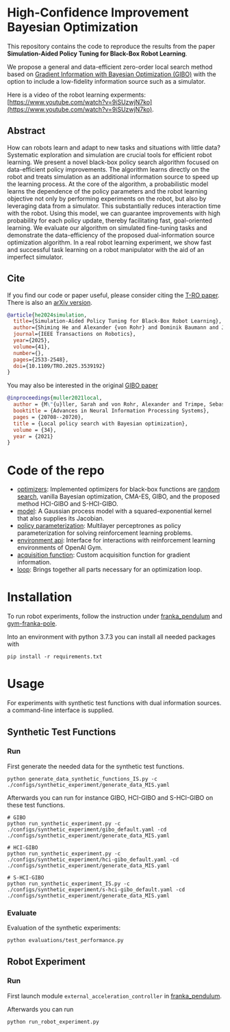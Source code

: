# High-Confidence Improvement Bayesian Optimization 
This repository contains the code to reproduce the results from the paper **Simulation-Aided Policy Tuning for Black-Box Robot Learning**. 

We propose a general and data-efficient zero-order local search method based on [Gradient Information with Bayesian Optimization (GIBO)](https://github.com/Data-Science-in-Mechanical-Engineering/gibo) with the option to include a low-fidelity information source such as a simulator.

Here is a video of the robot learning experments: [https://www.youtube.com/watch?v=9iSUzwjN7ko](https://www.youtube.com/watch?v=9iSUzwjN7ko).

## Abstract

How can robots learn and adapt to new tasks and situations with little data? Systematic exploration and simulation are crucial tools for efficient robot learning. We present a novel black-box policy search algorithm focused on data-efficient policy improvements. The algorithm learns directly on the robot and treats simulation as an additional information source to speed up the learning process. At the core of the algorithm, a probabilistic model learns the dependence of the policy parameters and the robot learning objective not only by performing experiments on the robot, but also by leveraging data from a simulator. This substantially reduces interaction time with the robot. Using this model, we can guarantee improvements with high probability for each policy update, thereby facilitating fast, goal-oriented learning. We evaluate our algorithm on simulated fine-tuning tasks and demonstrate the data-efficiency of the proposed dual-information source optimization algorithm. In a real robot learning experiment, we show fast and successful task learning on a robot manipulator with the aid of an imperfect simulator. 

## Cite

If you find our code or paper useful, please consider citing the [T-RO paper](https://ieeexplore.ieee.org/document/10874195). There is also an [arXiv version](https://arxiv.org/abs/2411.14246).

```bibtex
@article{he2024simulation,
  title={Simulation-Aided Policy Tuning for Black-Box Robot Learning}, 
  author={Shiming He and Alexander {von Rohr} and Dominik Baumann and Ji Xiang and Sebastian Trimpe},
  journal={IEEE Transactions on Robotics}, 
  year={2025},
  volume={41},
  number={},
  pages={2533-2548},
  doi={10.1109/TRO.2025.3539192}
}
```

You may also be interested in the original [GIBO paper](https://proceedings.neurips.cc/paper/2021/hash/ad0f7a25211abc3889cb0f420c85e671-Abstract.html)

```bibtex
@inproceedings{muller2021local,
  author = {M\"{u}ller, Sarah and von Rohr, Alexander and Trimpe, Sebastian},
  booktitle = {Advances in Neural Information Processing Systems},
  pages = {20708--20720},
  title = {Local policy search with Bayesian optimization},
  volume = {34},
  year = {2021}
}
```

# Code of the repo
- [optimizers](./src/optimizers.py): Implemented optimizers for black-box functions are [random search](https://arxiv.org/abs/1803.07055), vanilla Bayesian optimization, CMA-ES, GIBO, and the proposed method HCI-GIBO and S-HCI-GIBO.
- [model](./src/model.py): A Gaussian process model with a squared-exponential kernel that also supplies its Jacobian.
- [policy parameterization](./src/policy_parameterizations.py): Multilayer perceptrones as policy parameterization for solving reinforcement learning problems.
- [environment api](./src/environment_api.py): Interface for interactions with reinforcement learning environments of OpenAI Gym.
- [acquisition function](./src/acquisition_function.py): Custom acquisition function for gradient information.
- [loop](./src/loop.py): Brings together all parts necessary for an optimization loop.


# Installation
To run robot experiments, follow the instruction under [franka_pendulum](https://github.com/Data-Science-in-Mechanical-Engineering/franka_pendulum) and [gym-franka-pole](gym-franka-pole/).

Into an environment with python 3.7.3 you can install all needed packages with
```
pip install -r requirements.txt
```

# Usage 
For experiments with synthetic test functions with dual information sources. a command-line interface is supplied.

## Synthetic Test Functions
### Run
First generate the needed data for the synthetic test functions.

```
python generate_data_synthetic_functions_IS.py -c ./configs/synthetic_experiment/generate_data_MIS.yaml
```

Afterwards you can run for instance GIBO, HCI-GIBO and S-HCI-GIBO on these test functions.

```
# GIBO
python run_synthetic_experiment.py -c ./configs/synthetic_experiment/gibo_default.yaml -cd ./configs/synthetic_experiment/generate_data_MIS.yaml
```
```
# HCI-GIBO
python run_synthetic_experiment.py -c ./configs/synthetic_experiment/hci-gibo_default.yaml -cd ./configs/synthetic_experiment/generate_data_MIS.yaml
```
```
# S-HCI-GIBO
python run_synthetic_experiment_IS.py -c ./configs/synthetic_experiment/s-hci-gibo_default.yaml -cd ./configs/synthetic_experiment/generate_data_MIS.yaml
```
### Evaluate
Evaluation of the synthetic experiments:
```
python evaluations/test_performance.py
```

## Robot Experiment
### Run
First launch module `external_acceleration_controller` in [franka_pendulum](https://github.com/Data-Science-in-Mechanical-Engineering/franka_pendulum).

Afterwards you can run
```
python run_robot_experiment.py
```
